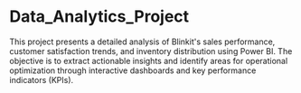 # Data_Analytics_Project
This project presents a detailed analysis of Blinkit's sales performance, customer satisfaction trends, and inventory distribution using Power BI. The objective is to extract actionable insights and identify areas for operational optimization through interactive dashboards and key performance indicators (KPIs).
